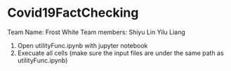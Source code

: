 # Covid19FactChecking

Team Name: Frost White
Team members: Shiyu Lin Yilu Liang


1. Open utilityFunc.ipynb with jupyter notebook
2. Execuate all cells (make sure the input files are under the same path as utilityFunc.ipynb)
